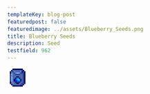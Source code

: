 ```yaml
---
templateKey: blog-post
featuredpost: false
featuredimage: ../assets/Blueberry_Seeds.png
title: Blueberry Seeds
description: Seed
testfield: 962
---
```

![Blueberry Seeds](../assets/Blueberry_Seeds.png)